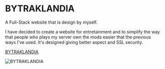 # BYTRAKLANDIA
A Full-Stack website that is design by myself.

I have decided to create a website for entretainment and to simplify the way that people who plays my server own the mods easier that the previous ways I've used.
It's designed giving better aspect and SSL security.

[BYTRAKLANDIA](https://www.bytraklandia.com)

![BYTRAKLANDIA](https://github.com/user-attachments/assets/76c1ee5e-b375-4781-bde6-1feee63f55c2)
